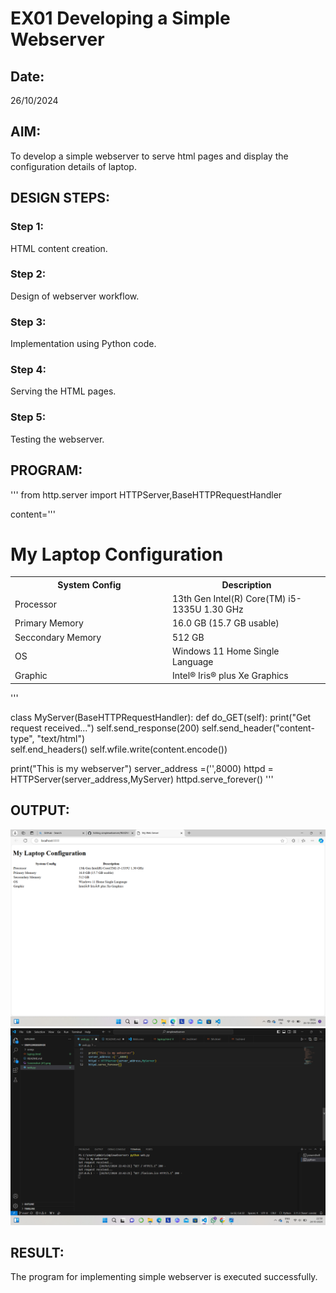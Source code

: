 # EX01 Developing a Simple Webserver
## Date:
26/10/2024
## AIM:
To develop a simple webserver to serve html pages and display the configuration details of laptop.

## DESIGN STEPS:
### Step 1: 
HTML content creation.

### Step 2:
Design of webserver workflow.

### Step 3:
Implementation using Python code.

### Step 4:
Serving the HTML pages.

### Step 5:
Testing the webserver.

## PROGRAM:
'''
from http.server import HTTPServer,BaseHTTPRequestHandler

content='''
<!doctype html>
<html>
<head>
<title> My Web Server</title>
</head>
<body>
<h1> My Laptop Configuration</h1>
<table >
    <tr>
        <th width="50%">System Config</th>
        <th>Description</th>
    </tr>
    <tr>
        <td>Processor</td>
        <td>13th Gen Intel(R) Core(TM) i5-1335U   1.30 GHz</td>
    </tr>
    <tr>
        <td>Primary Memory</td>
        <td>16.0 GB (15.7 GB usable)</td>
    </tr>
    <tr>
        <td>Seccondary Memory</td>
        <td>512 GB</td>
    </tr>
    <tr>
        <td>OS</td>
        <td>Windows 11 Home Single Language</td>
    </tr>
    <tr>
        <td>Graphic</td>
        <td>Intel® Iris® plus Xe Graphics</td>
    </tr>
</table>
</body>
</html>
'''

class MyServer(BaseHTTPRequestHandler):
    def do_GET(self):
        print("Get request received...")
        self.send_response(200) 
        self.send_header("content-type", "text/html")       
        self.end_headers()
        self.wfile.write(content.encode())

print("This is my webserver") 
server_address =('',8000)
httpd = HTTPServer(server_address,MyServer)
httpd.serve_forever()
'''

## OUTPUT:
![alt text](<Screenshot (44).png>)
![alt text](<Screenshot (42).png>)
## RESULT:
The program for implementing simple webserver is executed successfully.

